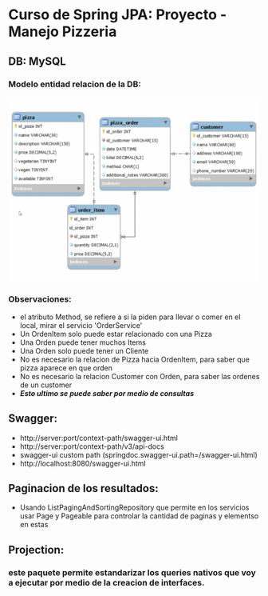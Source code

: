 # Curso de Spring JPA: Proyecto - Manejo Pizzeria

## DB: MySQL

### Modelo entidad relacion de la DB:

![Imagen de las tablas de la DB](ModeloER.PNG)

### Observaciones:

* el atributo Method, se refiere a si la piden para llevar o comer en el local, mirar el servicio 'OrderService'
* Un OrdenItem solo puede estar relacionado con una Pizza
* Una Orden puede tener muchos Items
* Una Orden solo puede tener un Cliente
* No es necesario la relacion de Pizza hacia OrdenItem, para saber que pizza aparece en que orden
* No es necesario la relacion Customer con Orden, para saber las ordenes de un customer
* ___Esto ultimo se puede saber por medio de consultas___

## Swagger:

* http://server:port/context-path/swagger-ui.html
* http://server:port/context-path/v3/api-docs
* swagger-ui custom path (springdoc.swagger-ui.path=/swagger-ui.html)
* http://localhost:8080/swagger-ui.html

## Paginacion de los resultados:

* Usando ListPagingAndSortingRepository que permite en los servicios usar Page y Pageable para controlar la cantidad de
  paginas y elementso en estas

## Projection:

### este paquete permite estandarizar los queries nativos que voy a ejecutar por medio de la creacion de interfaces.

